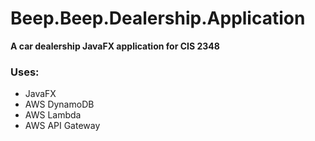 # Beep.Beep.Dealership.Application
**A car dealership JavaFX application for CIS 2348**

### Uses:
+ JavaFX 
+ AWS DynamoDB
+ AWS Lambda
+ AWS API Gateway
